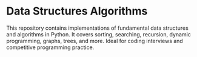 # Data Structures Algorithms
This repository contains implementations of fundamental data structures and algorithms in Python. It covers sorting, searching, recursion, dynamic programming, graphs, trees, and more. Ideal for coding interviews and competitive programming practice.
